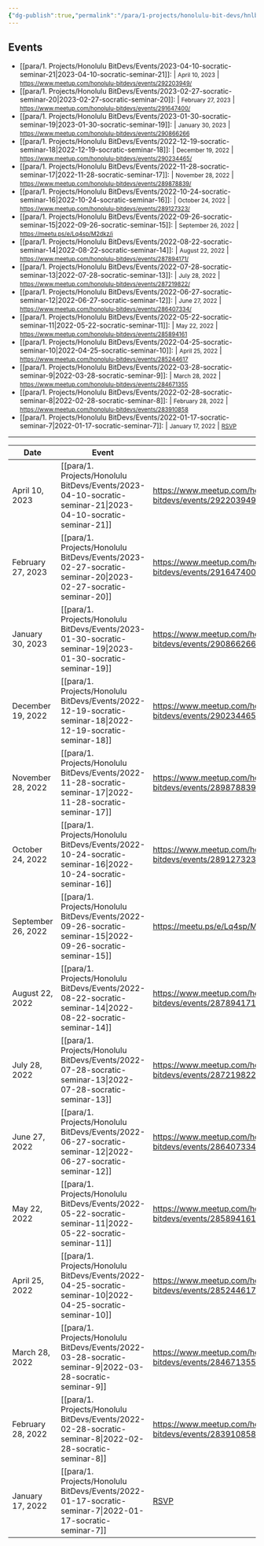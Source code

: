 ```yaml
---
{"dg-publish":true,"permalink":"/para/1-projects/honolulu-bit-devs/hnlbtc-homepage/","title":"Honolulu Bitcoin","tags":["bitdevs, bitcoin, hawaii","gardenEntry"],"noteIcon":"3","created":"2023-04-11T12:09:30.005-10:00","updated":"2023-04-13T19:40:56.769-10:00"}
---
```



## Events
- [[para/1. Projects/Honolulu BitDevs/Events/2023-04-10-socratic-seminar-21\|2023-04-10-socratic-seminar-21]]:  | <small>April 10, 2023</small> | <small>https://www.meetup.com/honolulu-bitdevs/events/292203949/</small>
- [[para/1. Projects/Honolulu BitDevs/Events/2023-02-27-socratic-seminar-20\|2023-02-27-socratic-seminar-20]]:  | <small>February 27, 2023</small> | <small>https://www.meetup.com/honolulu-bitdevs/events/291647400/</small>
- [[para/1. Projects/Honolulu BitDevs/Events/2023-01-30-socratic-seminar-19\|2023-01-30-socratic-seminar-19]]:  | <small>January 30, 2023</small> | <small>https://www.meetup.com/honolulu-bitdevs/events/290866266</small>
- [[para/1. Projects/Honolulu BitDevs/Events/2022-12-19-socratic-seminar-18\|2022-12-19-socratic-seminar-18]]:  | <small>December 19, 2022</small> | <small>https://www.meetup.com/honolulu-bitdevs/events/290234465/</small>
- [[para/1. Projects/Honolulu BitDevs/Events/2022-11-28-socratic-seminar-17\|2022-11-28-socratic-seminar-17]]:  | <small>November 28, 2022</small> | <small>https://www.meetup.com/honolulu-bitdevs/events/289878839/</small>
- [[para/1. Projects/Honolulu BitDevs/Events/2022-10-24-socratic-seminar-16\|2022-10-24-socratic-seminar-16]]:  | <small>October 24, 2022</small> | <small>https://www.meetup.com/honolulu-bitdevs/events/289127323/</small>
- [[para/1. Projects/Honolulu BitDevs/Events/2022-09-26-socratic-seminar-15\|2022-09-26-socratic-seminar-15]]:  | <small>September 26, 2022</small> | <small>https://meetu.ps/e/Lq4sp/M2dkz/i</small>
- [[para/1. Projects/Honolulu BitDevs/Events/2022-08-22-socratic-seminar-14\|2022-08-22-socratic-seminar-14]]:  | <small>August 22, 2022</small> | <small>https://www.meetup.com/honolulu-bitdevs/events/287894171/</small>
- [[para/1. Projects/Honolulu BitDevs/Events/2022-07-28-socratic-seminar-13\|2022-07-28-socratic-seminar-13]]:  | <small>July 28, 2022</small> | <small>https://www.meetup.com/honolulu-bitdevs/events/287219822/</small>
- [[para/1. Projects/Honolulu BitDevs/Events/2022-06-27-socratic-seminar-12\|2022-06-27-socratic-seminar-12]]:  | <small>June 27, 2022</small> | <small>https://www.meetup.com/honolulu-bitdevs/events/286407334/</small>
- [[para/1. Projects/Honolulu BitDevs/Events/2022-05-22-socratic-seminar-11\|2022-05-22-socratic-seminar-11]]:  | <small>May 22, 2022</small> | <small>https://www.meetup.com/honolulu-bitdevs/events/285894161</small>
- [[para/1. Projects/Honolulu BitDevs/Events/2022-04-25-socratic-seminar-10\|2022-04-25-socratic-seminar-10]]:  | <small>April 25, 2022</small> | <small>https://www.meetup.com/honolulu-bitdevs/events/285244617</small>
- [[para/1. Projects/Honolulu BitDevs/Events/2022-03-28-socratic-seminar-9\|2022-03-28-socratic-seminar-9]]:  | <small>March 28, 2022</small> | <small>https://www.meetup.com/honolulu-bitdevs/events/284671355</small>
- [[para/1. Projects/Honolulu BitDevs/Events/2022-02-28-socratic-seminar-8\|2022-02-28-socratic-seminar-8]]:  | <small>February 28, 2022</small> | <small>https://www.meetup.com/honolulu-bitdevs/events/283910858</small>
- [[para/1. Projects/Honolulu BitDevs/Events/2022-01-17-socratic-seminar-7\|2022-01-17-socratic-seminar-7]]:  | <small>January 17, 2022</small> | <small>[RSVP](https://www.meetup.com/honolulu-bitdevs/events/283132091/)</small>


---

| Date               | Event                                                                                                          |                                                                   |
| ------------------ | -------------------------------------------------------------------------------------------------------------- | ----------------------------------------------------------------- |
| April 10, 2023     | [[para/1. Projects/Honolulu BitDevs/Events/2023-04-10-socratic-seminar-21\|2023-04-10-socratic-seminar-21]] | https://www.meetup.com/honolulu-bitdevs/events/292203949/         |
| February 27, 2023  | [[para/1. Projects/Honolulu BitDevs/Events/2023-02-27-socratic-seminar-20\|2023-02-27-socratic-seminar-20]] | https://www.meetup.com/honolulu-bitdevs/events/291647400/         |
| January 30, 2023   | [[para/1. Projects/Honolulu BitDevs/Events/2023-01-30-socratic-seminar-19\|2023-01-30-socratic-seminar-19]] | https://www.meetup.com/honolulu-bitdevs/events/290866266          |
| December 19, 2022  | [[para/1. Projects/Honolulu BitDevs/Events/2022-12-19-socratic-seminar-18\|2022-12-19-socratic-seminar-18]] | https://www.meetup.com/honolulu-bitdevs/events/290234465/         |
| November 28, 2022  | [[para/1. Projects/Honolulu BitDevs/Events/2022-11-28-socratic-seminar-17\|2022-11-28-socratic-seminar-17]] | https://www.meetup.com/honolulu-bitdevs/events/289878839/         |
| October 24, 2022   | [[para/1. Projects/Honolulu BitDevs/Events/2022-10-24-socratic-seminar-16\|2022-10-24-socratic-seminar-16]] | https://www.meetup.com/honolulu-bitdevs/events/289127323/         |
| September 26, 2022 | [[para/1. Projects/Honolulu BitDevs/Events/2022-09-26-socratic-seminar-15\|2022-09-26-socratic-seminar-15]] | https://meetu.ps/e/Lq4sp/M2dkz/i                                  |
| August 22, 2022    | [[para/1. Projects/Honolulu BitDevs/Events/2022-08-22-socratic-seminar-14\|2022-08-22-socratic-seminar-14]] | https://www.meetup.com/honolulu-bitdevs/events/287894171/         |
| July 28, 2022      | [[para/1. Projects/Honolulu BitDevs/Events/2022-07-28-socratic-seminar-13\|2022-07-28-socratic-seminar-13]] | https://www.meetup.com/honolulu-bitdevs/events/287219822/         |
| June 27, 2022      | [[para/1. Projects/Honolulu BitDevs/Events/2022-06-27-socratic-seminar-12\|2022-06-27-socratic-seminar-12]] | https://www.meetup.com/honolulu-bitdevs/events/286407334/         |
| May 22, 2022       | [[para/1. Projects/Honolulu BitDevs/Events/2022-05-22-socratic-seminar-11\|2022-05-22-socratic-seminar-11]] | https://www.meetup.com/honolulu-bitdevs/events/285894161          |
| April 25, 2022     | [[para/1. Projects/Honolulu BitDevs/Events/2022-04-25-socratic-seminar-10\|2022-04-25-socratic-seminar-10]] | https://www.meetup.com/honolulu-bitdevs/events/285244617          |
| March 28, 2022     | [[para/1. Projects/Honolulu BitDevs/Events/2022-03-28-socratic-seminar-9\|2022-03-28-socratic-seminar-9]]   | https://www.meetup.com/honolulu-bitdevs/events/284671355          |
| February 28, 2022  | [[para/1. Projects/Honolulu BitDevs/Events/2022-02-28-socratic-seminar-8\|2022-02-28-socratic-seminar-8]]   | https://www.meetup.com/honolulu-bitdevs/events/283910858          |
| January 17, 2022   | [[para/1. Projects/Honolulu BitDevs/Events/2022-01-17-socratic-seminar-7\|2022-01-17-socratic-seminar-7]]   | [RSVP](https://www.meetup.com/honolulu-bitdevs/events/283132091/) |
